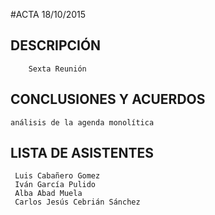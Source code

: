#ACTA 18/10/2015
## DESCRIPCIÓN
     	Sexta Reunión
## CONCLUSIONES Y ACUERDOS
	análisis de la agenda monolítica
## LISTA DE ASISTENTES
     
     Luis Cabañero Gomez
     Iván García Pulido
     Alba Abad Muela
     Carlos Jesús Cebrián Sánchez
